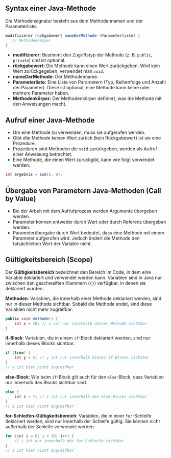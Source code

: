 ## Syntax einer Java-Methode

Die Methodensignatur besteht aus dem Methodennamen und der Parameterliste.

```java
modifizierer rückgabewert nameDerMethode (Parameterliste) {
   // Methodenkörper
}
```

- **modifizierer:** Bestimmt den Zugriffstyp der Methode (z. B. `public`, `private`) und ist optional.
- **rückgabewert:** Die Methode kann einen Wert zurückgeben. Wird kein Wert zurückgegeben, verwendet man `void`.
- **nameDerMethode:**  Der Methodenname. 
- **Parameterliste:** Eine Liste von Parametern (Typ, Reihenfolge und Anzahl der Parameter). Diese ist optional; eine Methode kann keine oder mehrere Parameter haben.
- **Methodenkörper:** Der Methodenkörper definiert, was die Methode mit den Anweisungen macht.

## Aufruf einer Java-Methode  
- Um eine Methode zu verwenden, muss sie aufgerufen werden. 
- Gibt diie Methode keinen Wert zurück (kein Rückgabewert) ist sie eine Prozedure.  
- Prozeduren sind Methoden die `void` zurückgeben, werden als Aufruf einer Anweisung betrachtet. 
- Eine Methode, die einen Wert zurückgibt, kann wie folgt verwendet werden:

```java
int ergebnis = sum(6, 9);
```

## Übergabe von Parametern Java-Methoden (Call by Value)

- Bei der Arbeit mit dem Aufrufprozess werden Argumente übergeben werden. 
- Parameter können entweder durch Wert oder durch Referenz übergeben werden.
- Parameterübergabe durch Wert bedeutet, dass eine Methode mit einem Parameter aufgerufen wird. Jedoch ändert die Methode den tatsächlichen Wert der Variable nicht.

## Gültigkeitsbereich (Scope)   
Der **Gültigkeitsbereich** bezeichnet den Bereich im Code, in dem eine Variable deklariert und verwendet werden kann. Variablen sind in Java nur zwischen den geschweiften Klammern (`{}`) verfügbar, in denen sie deklariert wurden.

**Methoden**: 
Variablen, die innerhalb einer Methode deklariert werden, sind nur in dieser Methode sichtbar. Sobald die Methode endet, sind diese Variablen nicht mehr zugreifbar.   
```java   
public void methode() {       
	int x = 10; // x ist nur innerhalb dieser Methode sichtbar   
}
```

**if-Block**: 
Variablen, die in einem `if`-Block deklariert werden, sind nur innerhalb dieses Blocks sichtbar.
```java
if (true) {
    int y = 5; // y ist nur innerhalb dieses if-Blocks sichtbar
}
// y ist hier nicht zugreifbar
```

**else-Block**: 
Wie beim `if`-Block gilt auch für den `else`-Block, dass Variablen nur innerhalb des Blocks sichtbar sind.

```java
else {     
	int z = 7; // z ist nur innerhalb des else-Blocks sichtbar  
} 
// z ist hier nicht zugreifbar`
```

**for-Schleifen-Gültigkeitsbereich**: 
Variablen, die in einer `for`-Schleife deklariert werden, sind nur innerhalb der Schleife gültig. Sie können nicht außerhalb der Schleife verwendet werden.

```java
for (int i = 0; i < 10; i++) {     
	// i ist nur innerhalb der for-Schleife sichtbar 
} 
// i ist hier nicht zugreifbar`
```